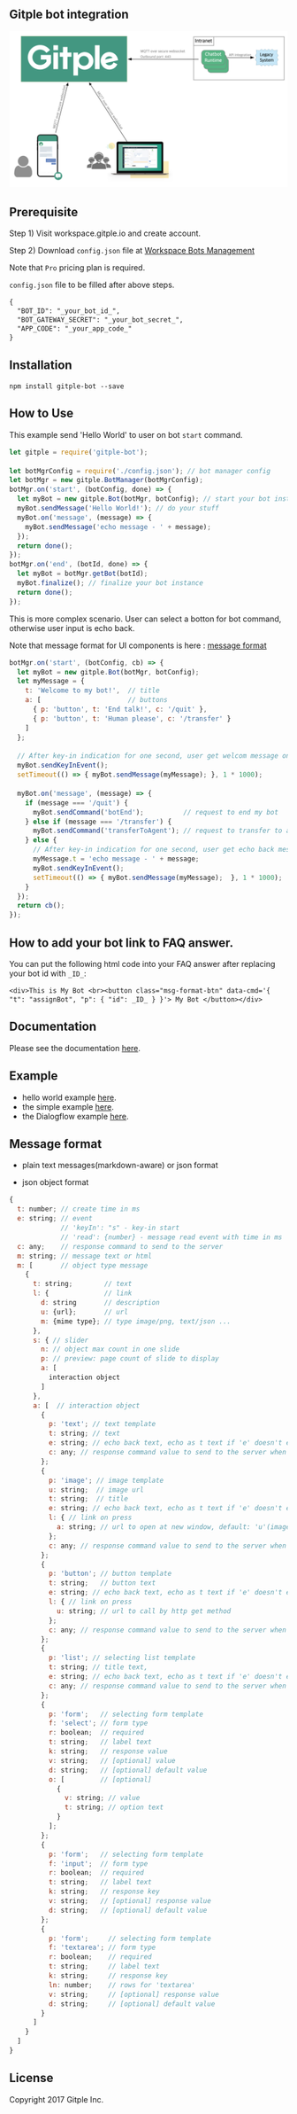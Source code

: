 Gitple bot integration
---------------------------

![Chatbot deploy architecture](/docs/chatbot_arch.png)

## Prerequisite

Step 1) Visit workspace.gitple.io and create account.

Step 2) Download `config.json` file at [Workspace Bots Management](https://workspace.gitple.io/#/pages/bots)

Note that `Pro` pricing plan is required.

`config.json` file to be filled after above steps.

```
{
  "BOT_ID": "_your_bot_id_",
  "BOT_GATEWAY_SECRET": "_your_bot_secret_",
  "APP_CODE": "_your_app_code_"
}
```

## Installation

```
npm install gitple-bot --save
```

## How to Use

This example send 'Hello World' to user on bot `start` command.

```js
let gitple = require('gitple-bot');

let botMgrConfig = require('./config.json'); // bot manager config
let botMgr = new gitple.BotManager(botMgrConfig);
botMgr.on('start', (botConfig, done) => {
  let myBot = new gitple.Bot(botMgr, botConfig); // start your bot instance
  myBot.sendMessage('Hello World!'); // do your stuff
  myBot.on('message', (message) => {
    myBot.sendMessage('echo message - ' + message);
  });
  return done();
});
botMgr.on('end', (botId, done) => {
  let myBot = botMgr.getBot(botId);
  myBot.finalize(); // finalize your bot instance
  return done();
});
```

This is more complex scenario. User can select a botton for bot command, otherwise user input is echo back.

Note that message format for UI components is here : [message format](#message-format)

```js
botMgr.on('start', (botConfig, cb) => {
  let myBot = new gitple.Bot(botMgr, botConfig);
  let myMessage = {
    t: 'Welcome to my bot!',  // title
    a: [                      // buttons
      { p: 'button', t: 'End talk!', c: '/quit' },
      { p: 'button', t: 'Human please', c: '/transfer' }
    ]
  };

  // After key-in indication for one second, user get welcom message on a bot startup.
  myBot.sendKeyInEvent();
  setTimeout(() => { myBot.sendMessage(myMessage); }, 1 * 1000);

  myBot.on('message', (message) => {
    if (message === '/quit') {
      myBot.sendCommand('botEnd');          // request to end my bot
    } else if (message === '/transfer') {
      myBot.sendCommand('transferToAgent'); // request to transfer to agent
    } else {
      // After key-in indication for one second, user get echo back message.
      myMessage.t = 'echo message - ' + message;
      myBot.sendKeyInEvent();
      setTimeout(() => { myBot.sendMessage(myMessage);  }, 1 * 1000);
    }
  });
  return cb();
});
```

## How to add your bot link to FAQ answer.

You can put the following html code into your FAQ answer after replacing your bot id with `_ID_`:
```
<div>This is My Bot <br><button class="msg-format-btn" data-cmd='{ "t": "assignBot", "p": { "id": _ID_ } }'> My Bot </button></div>
```

## Documentation

Please see the documentation [here](docs/API.md).

## Example

- hello world example [here](example/helloWorld.js).
- the simple example [here](example/simpleBot.js).
- the Dialogflow example [here](https://github.com/gitple/gitple-bot-dialogflow-example).

## Message format

- plain text messages(markdown-aware) or json format

- json object format

```js
{
  t: number; // create time in ms
  e: string; // event
             // 'keyIn': "s" - key-in start
             // 'read': {number} - message read event with time in ms
  c: any;    // response command to send to the server
  m: string; // message text or html
  m: [       // object type message
    {
      t: string;        // text
      l: {              // link
        d: string       // description
        u: {url};       // url
        m: {mime type}; // type image/png, text/json ...
      },
      s: { // slider
        n: // object max count in one slide
        p: // preview: page count of slide to display
        a: [
          interaction object
        ]
      },
      a: [  // interaction object
        {
          p: 'text'; // text template
          t: string; // text
          e: string; // echo back text, echo as t text if 'e' doesn't exist, no echo back if 'e' is null
          c: any; // response command value to send to the server when user selection.
        };
        {
          p: 'image'; // image template
          u: string;  // image url
          t: string;  // title
          e: string; // echo back text, echo as t text if 'e' doesn't exist, no echo back if 'e' is null
          l: { // link on press
            a: string; // url to open at new window, default: 'u'(image url) value if 'l.a' doesn't exist, not open if 'l.a' is null
          };
          c: any; // response command value to send to the server when user selection.
        };
        {
          p: 'button'; // button template
          t: string;   // button text
          e: string; // echo back text, echo as t text if 'e' doesn't exist, no echo back if 'e' is null
          l: { // link on press
            u: string; // url to call by http get method
          };
          c: any; // response command value to send to the server when user selection.
        };
        {
          p: 'list'; // selecting list template
          t: string; // title text,
          e: string; // echo back text, echo as t text if 'e' doesn't exist, no echo back if 'e' is null
          c: any; // response command value to send to the server when user selection.
        };
        {
          p: 'form';   // selecting form template
          f: 'select'; // form type
          r: boolean;  // required
          t: string;   // label text
          k: string;   // response value
          v: string;   // [optional] value
          d: string;   // [optional] default value
          o: [         // [optional]
            {
              v: string; // value
              t: string; // option text
            }
          ];
        };
        {
          p: 'form';   // selecting form template
          f: 'input';  // form type
          r: boolean;  // required
          t: string;   // label text
          k: string;   // response key
          v: string;   // [optional] response value
          d: string;   // [optional] default value
        };
        {
          p: 'form';     // selecting form template
          f: 'textarea'; // form type
          r: boolean;    // required
          t: string;     // label text
          k: string;     // response key
          ln: number;    // rows for 'textarea'
          v: string;     // [optional] response value
          d: string;     // [optional] default value
        }
      ]
    }
  ]
}
```

License
----------
   Copyright 2017 Gitple Inc.
